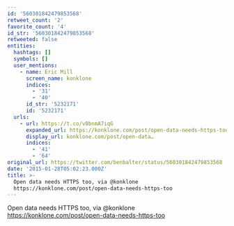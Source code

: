 ```yaml
---
id: '560301842479853568'
retweet_count: '2'
favorite_count: '4'
id_str: '560301842479853568'
retweeted: false
entities:
  hashtags: []
  symbols: []
  user_mentions:
    - name: Eric Mill
      screen_name: konklone
      indices:
        - '31'
        - '40'
      id_str: '5232171'
      id: '5232171'
  urls:
    - url: https://t.co/v0bnmA7iqG
      expanded_url: https://konklone.com/post/open-data-needs-https-too
      display_url: konklone.com/post/open-data…
      indices:
        - '41'
        - '64'
original_url: https://twitter.com/benbalter/status/560301842479853568
date: '2015-01-28T05:02:23.000Z'
title: >-
  Open data needs HTTPS too, via @konklone
  https://konklone.com/post/open-data-needs-https-too
---
```


Open data needs HTTPS too, via @konklone https://konklone.com/post/open-data-needs-https-too